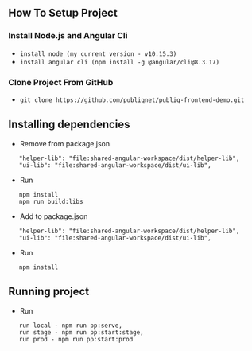 ## How To Setup Project

### Install Node.js and Angular Cli
 + `install node (my current version - v10.15.3)`
 + `install angular cli (npm install -g @angular/cli@8.3.17)`


### Clone Project From GitHub

 + `git clone https://github.com/publiqnet/publiq-frontend-demo.git`

## Installing dependencies 

 + Remove from package.json
```console
   "helper-lib": "file:shared-angular-workspace/dist/helper-lib",
   "ui-lib": "file:shared-angular-workspace/dist/ui-lib",
```
 + Run
 ```console
    npm install
    npm run build:libs
 ```
 
  + Add to package.json
 ```console
    "helper-lib": "file:shared-angular-workspace/dist/helper-lib",
    "ui-lib": "file:shared-angular-workspace/dist/ui-lib",
 ```
 
 + Run
  ```console
     npm install
  ```

## Running project
 + Run
  ```console
     run local - npm run pp:serve,
     run stage - npm run pp:start:stage,
     run prod - npm run pp:start:prod
  ```
